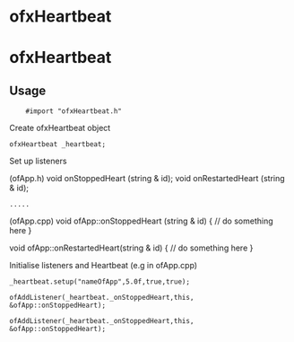 # ofxHeartbeat

ofxHeartbeat
============


Usage
-----

    	#import "ofxHeartbeat.h"


Create ofxHeartbeat object

	ofxHeartbeat _heartbeat;

Set up listeners
	
(ofApp.h)
void onStoppedHeart (string & id);
void onRestartedHeart (string & id);

	.....

(ofApp.cpp)
void ofApp::onStoppedHeart (string & id) {
	// do something here
}

void ofApp::onRestartedHeart(string & id) {
	// do something here
}


Initialise listeners and Heartbeat (e.g in ofApp.cpp)

	_heartbeat.setup("nameOfApp",5.0f,true,true);

	ofAddListener(_heartbeat._onStoppedHeart,this, &ofApp::onStoppedHeart);

	ofAddListener(_heartbeat._onStoppedHeart,this, &ofApp::onStoppedHeart);



